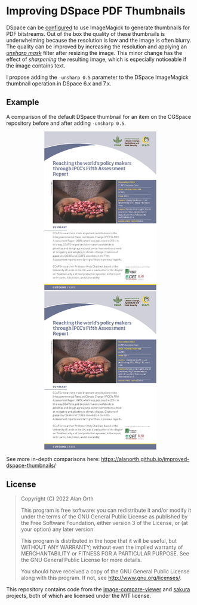 # Improving DSpace PDF Thumbnails
DSpace can be [configured](https://wiki.lyrasis.org/display/DSDOC6x/Mediafilters+for+Transforming+DSpace+Content) to use ImageMagick to generate thumbnails for PDF bitstreams. Out of the box the quality of these thumbnails is underwhelming because the resolution is low and the image is often blurry. The quality can be improved by increasing the resolution and applying an <em><a href="https://imagemagick.org/Usage/blur/#unsharp">unsharp mask</a></em> filter after resizing the image. This minor change has the effect of <em>sharpening</em> the resulting image, which is especially noticeable if the image contains text.

I propose adding the `-unsharp 0.5` parameter to the DSpace ImageMagick thumbnail operation in DSpace 6.x and 7.x.

## Example
A comparison of the default DSpace thumbnail for an item on the CGSpace repository before and after adding `-unsharp 0.5`.

<p align="center">
  <img width="300" alt="Default DSpace thumbnail for 10568/71249" src="img/10568-71249-dspace.jpg">
  <img width="300" alt="Default DSpace thumbnail for 10568/71249 with unsharp" src="img/10568-71249-dspace-unsharp.jpg">
</p>

See more in-depth comparisons here: https://alanorth.github.io/improved-dspace-thumbnails/

## License

>Copyright (C) 2022 Alan Orth
>
>This program is free software: you can redistribute it and/or modify
>it under the terms of the GNU General Public License as published by
>the Free Software Foundation, either version 3 of the License, or
>(at your option) any later version.
>
>This program is distributed in the hope that it will be useful,
>but WITHOUT ANY WARRANTY; without even the implied warranty of
>MERCHANTABILITY or FITNESS FOR A PARTICULAR PURPOSE.  See the
>GNU General Public License for more details.
>
>You should have received a copy of the GNU General Public License
>along with this program.  If not, see <http://www.gnu.org/licenses/>.

This repository contains code from the [image-compare-viewer](https://github.com/kylewetton/image-compare-viewer) and [sakura](https://github.com/oxalorg/sakura) projects, both of which are licensed under the MIT license.

